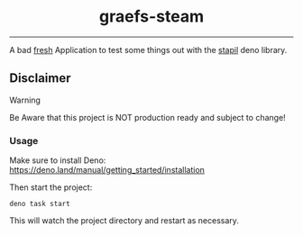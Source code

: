 <h1 align="center">graefs-steam</h1>
<hr>

A bad [fresh](https://fresh.deno.dev) Application to test some things out with
the [stapil](https://github.com/graefchen/stapil) deno library.

## Disclaimer

> [!WARNING]
> Be Aware that this project is NOT production ready and subject to change!

### Usage

Make sure to install Deno: https://deno.land/manual/getting_started/installation

Then start the project:

```
deno task start
```

This will watch the project directory and restart as necessary.
